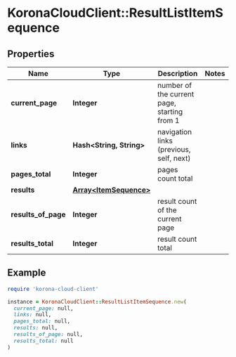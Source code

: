 # KoronaCloudClient::ResultListItemSequence

## Properties

| Name | Type | Description | Notes |
| ---- | ---- | ----------- | ----- |
| **current_page** | **Integer** | number of the current page, starting from 1 |  |
| **links** | **Hash&lt;String, String&gt;** | navigation links (previous, self, next) |  |
| **pages_total** | **Integer** | pages count total |  |
| **results** | [**Array&lt;ItemSequence&gt;**](ItemSequence.md) |  |  |
| **results_of_page** | **Integer** | result count of the current page |  |
| **results_total** | **Integer** | result count total |  |

## Example

```ruby
require 'korona-cloud-client'

instance = KoronaCloudClient::ResultListItemSequence.new(
  current_page: null,
  links: null,
  pages_total: null,
  results: null,
  results_of_page: null,
  results_total: null
)
```

